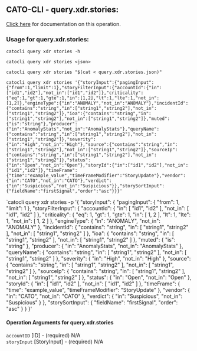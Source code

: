 
## CATO-CLI - query.xdr.stories:
[Click here](https://api.catonetworks.com/documentation/#query-query.xdr.stories) for documentation on this operation.

### Usage for query.xdr.stories:

`catocli query xdr stories -h`

`catocli query xdr stories <json>`

`catocli query xdr stories "$(cat < query.xdr.stories.json)"`

`catocli query xdr stories '{"storyInput":{"pagingInput":{"from":1,"limit":1},"storyFilterInput":{"accountId":{"in":["id1","id2"],"not_in":["id1","id2"]},"criticality":{"eq":1,"gt":1,"gte":1,"in":[1,2],"lt":1,"lte":1,"not_in":[1,2]},"engineType":{"in":"ANOMALY","not_in":"ANOMALY"},"incidentId":{"contains":"string","in":["string1","string2"],"not_in":["string1","string2"]},"ioa":{"contains":"string","in":["string1","string2"],"not_in":["string1","string2"]},"muted":{"is":"string"},"producer":{"in":"AnomalyStats","not_in":"AnomalyStats"},"queryName":{"contains":"string","in":["string1","string2"],"not_in":["string1","string2"]},"severity":{"in":"High","not_in":"High"},"source":{"contains":"string","in":["string1","string2"],"not_in":["string1","string2"]},"sourceIp":{"contains":"string","in":["string1","string2"],"not_in":["string1","string2"]},"status":{"in":"Open","not_in":"Open"},"storyId":{"in":["id1","id2"],"not_in":["id1","id2"]},"timeFrame":{"time":"example_value","timeFrameModifier":"StoryUpdate"},"vendor":{"in":"CATO","not_in":"CATO"},"verdict":{"in":"Suspicious","not_in":"Suspicious"}},"storySortInput":{"fieldName":"firstSignal","order":"asc"}}}'`

`catocli query xdr stories -p '{
    "storyInput": {
        "pagingInput": {
            "from": 1,
            "limit": 1
        },
        "storyFilterInput": {
            "accountId": {
                "in": [
                    "id1",
                    "id2"
                ],
                "not_in": [
                    "id1",
                    "id2"
                ]
            },
            "criticality": {
                "eq": 1,
                "gt": 1,
                "gte": 1,
                "in": [
                    1,
                    2
                ],
                "lt": 1,
                "lte": 1,
                "not_in": [
                    1,
                    2
                ]
            },
            "engineType": {
                "in": "ANOMALY",
                "not_in": "ANOMALY"
            },
            "incidentId": {
                "contains": "string",
                "in": [
                    "string1",
                    "string2"
                ],
                "not_in": [
                    "string1",
                    "string2"
                ]
            },
            "ioa": {
                "contains": "string",
                "in": [
                    "string1",
                    "string2"
                ],
                "not_in": [
                    "string1",
                    "string2"
                ]
            },
            "muted": {
                "is": "string"
            },
            "producer": {
                "in": "AnomalyStats",
                "not_in": "AnomalyStats"
            },
            "queryName": {
                "contains": "string",
                "in": [
                    "string1",
                    "string2"
                ],
                "not_in": [
                    "string1",
                    "string2"
                ]
            },
            "severity": {
                "in": "High",
                "not_in": "High"
            },
            "source": {
                "contains": "string",
                "in": [
                    "string1",
                    "string2"
                ],
                "not_in": [
                    "string1",
                    "string2"
                ]
            },
            "sourceIp": {
                "contains": "string",
                "in": [
                    "string1",
                    "string2"
                ],
                "not_in": [
                    "string1",
                    "string2"
                ]
            },
            "status": {
                "in": "Open",
                "not_in": "Open"
            },
            "storyId": {
                "in": [
                    "id1",
                    "id2"
                ],
                "not_in": [
                    "id1",
                    "id2"
                ]
            },
            "timeFrame": {
                "time": "example_value",
                "timeFrameModifier": "StoryUpdate"
            },
            "vendor": {
                "in": "CATO",
                "not_in": "CATO"
            },
            "verdict": {
                "in": "Suspicious",
                "not_in": "Suspicious"
            }
        },
        "storySortInput": {
            "fieldName": "firstSignal",
            "order": "asc"
        }
    }
}'


#### Operation Arguments for query.xdr.stories ####

`accountID` [ID] - (required) N/A    
`storyInput` [StoryInput] - (required) N/A    
